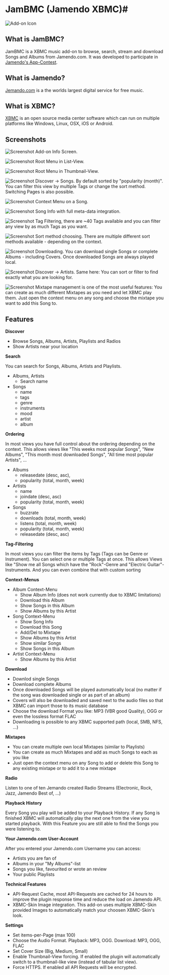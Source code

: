 # JamBMC (Jamendo XBMC)#

![Add-on Icon](http://i.imgur.com/qNisZDi.png)

## What is JamBMC? ##
JamBMC is a XBMC music add-on to browse, search, stream and download Songs and Albums from Jamendo.com. It was developed to participate in [Jamendo's App-Contest](http://developer.jamendo.com/contest).

## What is Jamendo? ##
[Jemando.com](http://www.jamendo.com/) is a the worlds largest digital service for free music.

## What is XBMC? ##
[XBMC](http://xbmc.org/) is an open source media center software which can run on multiple platforms like Windows, Linux, OSX, iOS or Android.

## Screenshots ##
![Screenshot](http://i.imgur.com/NqkXR76l.png)
Add-on Info Screen.

![Screenshot](http://i.imgur.com/TWdsTtFl.png)
Root Menu in List-View.

![Screenshot](http://i.imgur.com/8ydB1B2l.png)
Root Menu in Thumbnail-View.

![Screenshot](http://i.imgur.com/WruUor3l.jpg)
Discover -> Songs. By default sorted by "popularity (month)". You can filter this view by multiple Tags or change the sort method. Switching Pages is also possible.

![Screenshot](http://i.imgur.com/YOnAqZol.png)
Context Menu on a Song.

![Screenshot](http://i.imgur.com/52WIzy7l.png)
Song Info with full meta-data integration.

![Screenshot](http://i.imgur.com/8o0EWDzl.png)
Tag Filtering, there are ~40 Tags available and you can filter any view by as much Tags as you want.

![Screenshot](http://i.imgur.com/78GBp8jl.png)
Sort method choosing. There are multiple different sort methods available - depending on the context.

![Screenshot](http://i.imgur.com/I8KapWtl.png)
Downloading. You can download single Songs or complete Albums - including Covers. Once downloaded Songs are always played local.

![Screenshot](http://i.imgur.com/xrINYkEl.png)
Discover -> Artists. Same here: You can sort or filter to find exactly what you are looking for.

![Screenshot](http://i.imgur.com/4MsFEbel.png)
Mixtape management is one of the most useful features: You can create as much different Mixtapes as you need and let XBMC play them. Just open the context menu on any song and choose the mixtape you want to add this Song to.


## Features ##

**Discover**

- Browse Songs, Albums, Artists, Playlists and Radios
- Show Artists near your location


**Search**

You can search for Songs, Albums, Artists and Playlists.

- Albums, Artists
	- Search name
- Songs
	- name
	- tags
	- genre
	- instruments
	- mood
	- artist
	- album


**Ordering**

In most views you have full control about the ordering depending on the context.
This allows views like "This weeks most popular Songs", "New Albums", "This month most downloaded Songs", "All time most popular Artists", ...

- Albums
    - releasedate (desc, asc),
    - popularity (total, month, week)
- Artists
    - name
    - joindate (desc, asc)
    - popularity (total, month, week)
- Songs
    - buzzrate
    - downloads (total, month, week)
    - listens (total, month, week)
    - popularity (total, month, week)
    - releasedate (desc, asc)


**Tag-Filtering**

In most views you can filter the items by Tags (Tags can be Genre or Instrument). You can select one or multiple Tags at once. This allows Views like "Show me all Songs which have the "Rock"-Genre and "Electric Guitar"-Instruments. And you can even combine that with custom sorting


**Context-Menus**

- Album Context-Menu
    - Show Album Info (does not work currently due to XBMC limitations)
    - Download this Album
    - Show Songs in this Album
    - Show Albums by this Artist
- Song Context-Menu
    - Show Song Info
    - Download this Song
    - Add/Del to Mixtape
    - Show Albums by this Artist
    - Show similar Songs
    - Show Songs in this Album
- Artist Context-Menu
    - Show Albums by this Artist


**Download**

- Downlod single Songs
- Download complete Albums
- Once downloaded Songs will be played automatically local (no matter if the song was downloaded single or as part of an album)
- Covers will also be downloaded and saved next to the audio files so that XBMC can import those to its music database
- Choose the download Format you like: MP3 (VBR good Quality), OGG or even the lossless format FLAC
- Downloading is possible to any XBMC supported path (local, SMB, NFS, ...)


**Mixtapes**

- You can create multiple own local Mixtapes (similar to Playlists)
- You can create as much Mixtapes and add as much Songs to each as you like
- Just open the context menu on any Song to add or delete this Song to any existing mixtape or to add it to a new mixtape


**Radio**

Listen to one of ten Jemando created Radio Streams (Electronic, Rock, Jazz, Jamendo Best of, ...)


**Playback History**

Every Song you play will be added to your Playback History. If any Song is finished XBMC will automatically play the next one from the view you started playback. With this Feature you are still able to find the Songs you were listening to.


**Your Jamendo.com User-Account**

After you entered your Jamendo.com Username you can access:

- Artists you are fan of
- Albums in your "My Albums"-list
- Songs you like, favourited or wrote an review
- Your public Playlists


**Technical Features**

- API-Request Cache, most API-Requests are cached for 24 hours to improve the plugin response time and reduce the load on Jamendo API.
- XBMC-Skin Image integration. This add-on uses multiple XBMC-Skin provided Images to automatically match your choosen XBMC-Skin's look.


**Settings**

- Set items-per-Page (max 100)
- Choose the Audio Format. Playback: MP3, OGG. Download: MP3, OGG, FLAC
- Set Cover Size (Big, Medium, Small)
- Enable Thumbnail-View forcing. If enabled the plugin will automatically switch to a thumbnail-like view (instead of tabular list view).
- Force HTTPS. If enabled all API Requests will be encrypted.